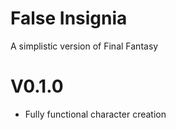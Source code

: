 # False Insignia
A simplistic version of Final Fantasy
# V0.1.0
* Fully functional character creation

